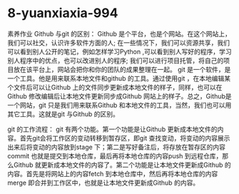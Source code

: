 # 8-yuanxiaxia-994
素养作业
Github 与git 的区别：
    Github 是个平台，也是个网站。在这个网站上，我们可以社交，认识许多软件方面的人; 在一些情况下，我们可以资源共享，我们可以看到别人公开的笔记，例如怎样学习Python ,可以看到别人写好的程序，学习别人程序中的优点，也可以改进别人的程序; 我们可以进行项目托管，将自己的项目放在该平台上，网站会把你和你的团队的成果整理在一起。
    git 是一个软件，是一个工具。他是用来联系本地文件和github 的工具。通过使用git ，在本地编辑某个文件后可以让Github 上的文件同步更新成本地文件的样子，同样，也可以在Github 修改编辑后让本地文件更新同步成Github 网站上的样子。总之，Github是一个网站，git 只是我们用来联系Github 和本地文件的工具，当然，我们也可以用其它工具。这就是git 与Github 的区别。

git 的工作流程：
   git 有两个功能。第一个功能是让Github 更新成本地文件的内容。首先git会将工作区的变动转移到暂存区，即git 查找变动，将变动的内容展示出来后将变动的内容放到stage 下；第二是写好备注后，将存放在暂存区的内容commit 也就是提交到本地仓库，最后再将本地仓库的内容push 到远程仓库，那么Github 就更新成本地文件的内容了。第二个功能是让本地文件更新成Github 的内容。首先是将网站上的内容fetch 到本地仓库中，然后再将本地仓库的内容merge 即合并到工作区中，也就是让本地文件更新成Github 的内容。
